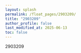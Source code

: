 ```yaml
---
layout: splash
permalink: /float_pages/2903209/
title: "2903209"
author_profile: false
last_modified_at: 2025-06-13
toc: false
---
```

 
2903209
